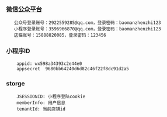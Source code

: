 
### [微信公众平台](https://mp.weixin.qq.com/)
       公众号登录账号：2922559285@qq.com，登录密码：baomanzhenzhi123
       小程序登录账号：3596966870@qq.com，登录密码：baomanzhenzhi123
       店猫账号：15888820085，登录密码：123456

### 小程序ID
        appid: wx598a34393c2e44e0
        appsecret  9680bb64240d6d82c46f22f8dc91d2a5

### storge
        JSESSIONID: 小程序登陆cookie
        memberInfo: 用户信息
        tenantId: 当前店铺id

